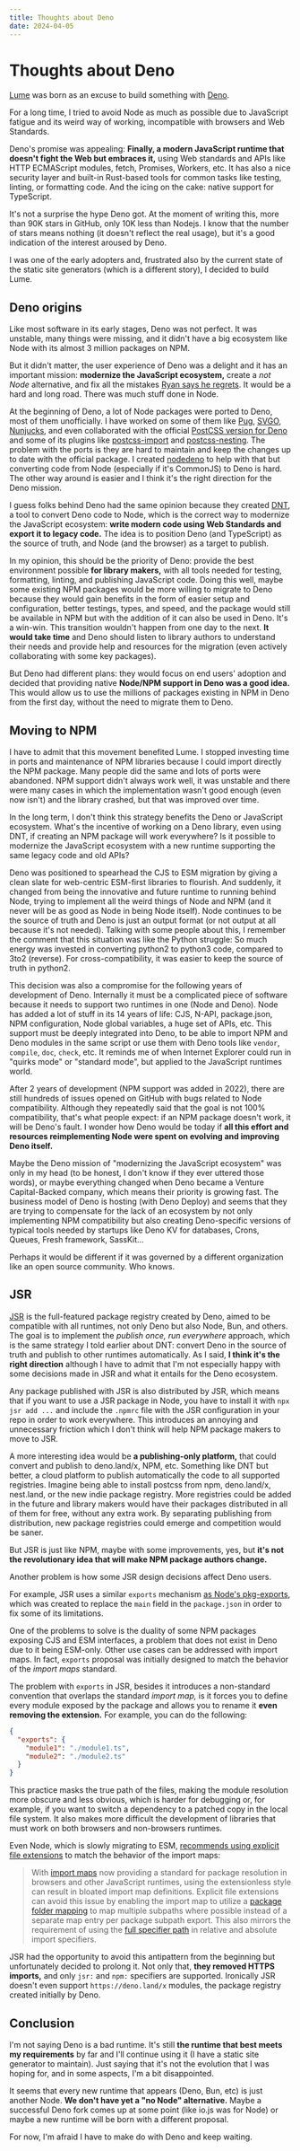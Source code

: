 ```yaml
---
title: Thoughts about Deno
date: 2024-04-05
---
```


# Thoughts about Deno

[Lume](https://lume.land/) was born as an excuse to build something with
[Deno](https://deno.com/).

For a long time, I tried to avoid Node as much as possible due to JavaScript
fatigue and its weird way of working, incompatible with browsers and Web
Standards.

Deno's promise was appealing: **Finally, a modern JavaScript runtime that
doesn't fight the Web but embraces it,** using Web standards and APIs like HTTP
ECMAScript modules, fetch, Promises, Workers, etc. It has also a nice security
layer and built-in Rust-based tools for common tasks like testing, linting, or
formatting code. And the icing on the cake: native support for TypeScript.

It's not a surprise the hype Deno got. At the moment of writing this, more than
90K stars in GitHub, only 10K less than Nodejs. I know that the number of stars
means nothing (it doesn't reflect the real usage), but it's a good indication of
the interest aroused by Deno.

I was one of the early adopters and, frustrated also by the current state of the
static site generators (which is a different story), I decided to build Lume.

## Deno origins

Like most software in its early stages, Deno was not perfect. It was unstable,
many things were missing, and it didn't have a big ecosystem like Node with its
almost 3 million packages on NPM.

But it didn't matter, the user experience of Deno was a delight and it has an
important mission: **modernize the JavaScript ecosystem,** create a _not Node_
alternative, and fix all the mistakes
[Ryan says he regrets](https://www.youtube.com/watch?v=M3BM9TB-8yA). It would be
a hard and long road. There was much stuff done in Node.

At the beginning of Deno, a lot of Node packages were ported to Deno, most of
them unofficially. I have worked on some of them like
[Pug](https://github.com/lumeland/pug),
[SVGO](https://github.com/lumeland/svgo),
[Nunjucks](https://github.com/lumeland/denjucks), and even collaborated with the
official [PostCSS version for Deno](https://github.com/postcss/postcss-deno) and
some of its plugins like
[postcss-import](https://github.com/postcss/postcss-deno-import) and
[postcss-nesting](https://github.com/lumeland/postcss-nesting). The problem with
the ports is they are hard to maintain and keep the changes up to date with the
official package. I created [nodedeno](https://github.com/oscarotero/nodedeno)
to help with that but converting code from Node (especially if it's CommonJS) to
Deno is hard. The other way around is easier and I think it's the right
direction for the Deno mission.

I guess folks behind Deno had the same opinion because they created
[DNT](https://github.com/denoland/dnt), a tool to convert Deno code to Node,
which is the correct way to modernize the JavaScript ecosystem: **write modern
code using Web Standards and export it to legacy code.** The idea is to position
Deno (and TypeScript) as the source of truth, and Node (and the browser) as a
target to publish.

In my opinion, this should be the priority of Deno: provide the best environment
possible **for library makers,** with all tools needed for testing, formatting,
linting, and publishing JavaScript code. Doing this well, maybe some existing
NPM packages would be more willing to migrate to Deno because they would gain
benefits in the form of easier setup and configuration, better testings, types,
and speed, and the package would still be available in NPM but with the addition
of it can also be used in Deno. It's a win-win. This transition wouldn't happen
from one day to the next. **It would take time** and Deno should listen to
library authors to understand their needs and provide help and resources for the
migration (even actively collaborating with some key packages).

But Deno had different plans: they would focus on end users' adoption and
decided that providing native **Node/NPM support in Deno was a good idea.** This
would allow us to use the millions of packages existing in NPM in Deno from the
first day, without the need to migrate them to Deno.

## Moving to NPM

I have to admit that this movement benefited Lume. I stopped investing time in
ports and maintenance of NPM libraries because I could import directly the NPM
package. Many people did the same and lots of ports were abandoned. NPM support
didn't always work well, it was unstable and there were many cases in which the
implementation wasn't good enough (even now isn't) and the library crashed, but
that was improved over time.

In the long term, I don't think this strategy benefits the Deno or JavaScript
ecosystem. What's the incentive of working on a Deno library, even using DNT, if
creating an NPM package will work everywhere? Is it possible to modernize the
JavaScript ecosystem with a new runtime supporting the same legacy code and old
APIs?

Deno was positioned to spearhead the CJS to ESM migration by giving a clean
slate for web-centric ESM-first libraries to flourish. And suddenly, it changed
from being the innovative and future runtime to running behind Node, trying to
implement all the weird things of Node and NPM (and it never will be as good as
Node in being Node itself). Node continues to be the source of truth and Deno is
just an output format (or not output at all because it's not needed). Talking
with some people about this, I remember the comment that this situation was like
the Python struggle: So much energy was invested in converting python2 to
python3 code, compared to 3to2 (reverse). For cross-compatibility, it was easier
to keep the source of truth in python2.

This decision was also a compromise for the following years of development of
Deno. Internally it must be a complicated piece of software because it needs to
support two runtimes in one (Node and Deno). Node has added a lot of stuff in
its 14 years of life: CJS, N-API, package.json, NPM configuration, Node global
variables, a huge set of APIs, etc. This support must be deeply integrated into
Deno, to be able to import NPM and Deno modules in the same script or use them
with Deno tools like `vendor`, `compile`, `doc`, `check`, etc. It reminds me of
when Internet Explorer could run in "quirks mode" or "standard mode", but
applied to the JavaScript runtimes world.

After 2 years of development (NPM support was added in 2022), there are still
hundreds of issues opened on GitHub with bugs related to Node compatibility.
Although they repeatedly said that the goal is not 100% compatibility, that's
what people expect: if an NPM package doesn't work, it will be Deno's fault. I
wonder how Deno would be today if **all this effort and resources reimplementing
Node were spent on evolving and improving Deno itself.**

Maybe the Deno mission of "modernizing the JavaScript ecosystem" was only in my
head (to be honest, I don't know if they ever uttered those words), or maybe
everything changed when Deno became a Venture Capital-Backed company, which
means their priority is growing fast. The business model of Deno is hosting
(with Deno Deploy) and seems that they are trying to compensate for the lack of
an ecosystem by not only implementing NPM compatibility but also creating
Deno-specific versions of typical tools needed by startups like Deno KV for
databases, Crons, Queues, Fresh framework, SassKit...

Perhaps it would be different if it was governed by a different organization
like an open source community. Who knows.

## JSR

[JSR](https://jsr.io/) is the full-featured package registry created by Deno, aimed to be
compatible with all runtimes, not only Deno but also Node, Bun, and others. The
goal is to implement the _publish once, run everywhere_ approach, which is the
same strategy I told earlier about DNT: convert Deno in the source of truth and
publish to other runtimes automatically. As I said, **I think it's the right
direction** although I have to admit that I'm not especially happy with some
decisions made in JSR and what it entails for the Deno ecosystem.

Any package published with JSR is also distributed by JSR, which means that if
you want to use a JSR package in Node, you have to install it with
`npx jsr add ...` and include the `.npmrc` file with the JSR configuration in
your repo in order to work everywhere. This introduces an annoying and
unnecessary friction which I don't think will help NPM package makers to move to
JSR.

A more interesting idea would be **a publishing-only platform,** that could
convert and publish to deno.land/x, NPM, etc. Something like DNT but better, a
cloud platform to publish automatically the code to all supported registries.
Imagine being able to install postcss from npm, deno.land/x, nest.land, or the
new indie package registry. More registries could be added in the future and
library makers would have their packages distributed in all of them for free,
without any extra work. By separating publishing from distribution, new package
registries could emerge and competition would be saner.

But JSR is just like NPM, maybe with some improvements, yes, but **it's not the
revolutionary idea that will make NPM package authors change.**

Another problem is how some JSR design decisions affect Deno users.

For example, JSR uses a similar `exports` mechanism
[as Node's pkg-exports](https://github.com/jkrems/proposal-pkg-exports/), which
was created to replace the `main` field in the `package.json` in order to fix
some of its limitations.

One of the problems to solve is the duality of some NPM packages exposing CJS
and ESM interfaces, a problem that does not exist in Deno due to it being
ESM-only. Other use cases can be addressed with import maps. In fact, `exports`
proposal was initially designed to match the behavior of the _import maps_
standard.

The problem with `exports` in JSR, besides it introduces a non-standard
convention that overlaps the standard _import map,_ is it forces you to define
every module exposed by the package and allows you to rename it **even removing
the extension.** For example, you can do the following:

```json
{
  "exports": {
    "module1": "./module1.ts",
    "module2": "./module2.ts"
  }
}
```

This practice masks the true path of the files, making the module resolution
more obscure and less obvious, which is harder for debugging or, for example, if
you want to switch a dependency to a patched copy in the local file system. It
also makes more difficult the development of libraries that must work on both
browsers and non-browsers runtimes.

Even Node, which is slowly migrating to ESM,
[recommends using explicit file extensions](https://nodejs.org/api/packages.html#extensions-in-subpaths)
to match the behavior of the import maps:

> With [import maps](https://github.com/WICG/import-maps) now providing a
> standard for package resolution in browsers and other JavaScript runtimes,
> using the extensionless style can result in bloated import map definitions.
> Explicit file extensions can avoid this issue by enabling the import map to
> utilize a
> [package folder mapping](https://github.com/WICG/import-maps#packages-via-trailing-slashes)
> to map multiple subpaths where possible instead of a separate map entry per
> package subpath export. This also mirrors the requirement of using the
> [full specifier path](https://nodejs.org/api/esm.html#mandatory-file-extensions)
> in relative and absolute import specifiers.

JSR had the opportunity to avoid this antipattern from the beginning but
unfortunately decided to prolong it. Not only that, **they removed HTTPS
imports,** and only `jsr:` and `npm:` specifiers are supported. Ironically JSR
doesn't even support `https://deno.land/x` modules, the package registry created
initially by Deno.

## Conclusion

I'm not saying Deno is a bad runtime. It's still **the runtime that best meets
my requirements** by far and I'll continue using it (I have a static site
generator to maintain). Just saying that it's not the evolution that I was
hoping for, and in some aspects, I'm a bit disappointed.

It seems that every new runtime that appears (Deno, Bun, etc) is just another
Node. **We don't have yet a "no Node" alternative.** Maybe a successful Deno
fork comes up at some point (like io.js was for Node) or maybe a new runtime
will be born with a different proposal.

For now, I'm afraid I have to make do with Deno and keep waiting.
